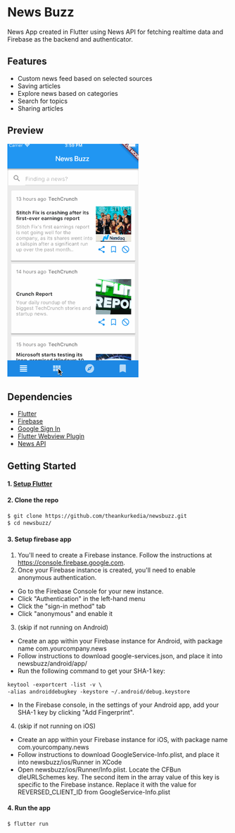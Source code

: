 # News Buzz

News App created in Flutter using News API for fetching realtime data and Firebase as the backend and authenticator.


## Features

* Custom news feed based on selected sources
* Saving articles
* Explore news based on categories
* Search for topics
* Sharing articles


## Preview

![ios-demo](./screenshots/NewsBuzz.gif)


## Dependencies

* [Flutter](https://flutter.io/)
* [Firebase](https://github.com/flutter/plugins/blob/master/FlutterFire.md)
* [Google Sign In](https://github.com/flutter/plugins/tree/master/packages/google_sign_in)
* [Flutter Webview Plugin](https://github.com/dart-flitter/flutter_webview_plugin)
* [News API](https://newsapi.org/)


## Getting Started

#### 1. [Setup Flutter](https://flutter.io/setup/)
#### 2. Clone the repo
```sh
$ git clone https://github.com/theankurkedia/newsbuzz.git
$ cd newsbuzz/
```

#### 3. Setup firebase app
1. You'll need to create a Firebase instance. Follow the instructions at https://console.firebase.google.com.
2. Once your Firebase instance is created, you'll need to enable anonymous authentication.
  - Go to the Firebase Console for your new instance.
  - Click "Authentication" in the left-hand menu
  - Click the "sign-in method" tab
  - Click "anonymous" and enable it
3. (skip if not running on Android) 
- Create an app within your Firebase instance for Android, with package name com.yourcompany.news 
- Follow instructions to download google-services.json, and place it into newsbuzz/android/app/
- Run the following command to get your SHA-1 key:
```
keytool -exportcert -list -v \
-alias androiddebugkey -keystore ~/.android/debug.keystore
```
- In the Firebase console, in the settings of your Android app, add your SHA-1 key by clicking "Add Fingerprint".
4. (skip if not running on iOS) 
- Create an app within your Firebase instance for iOS, with package name com.yourcompany.news
- Follow instructions to download GoogleService-Info.plist, and place it into newsbuzz/ios/Runner in XCode
- Open newsbuzz/ios/Runner/Info.plist. Locate the CFBun
dleURLSchemes key. The second item in the array value of this key is specific to the Firebase instance. Replace it with the value for REVERSED_CLIENT_ID from GoogleService-Info.plist

#### 4. Run the app
```sh
$ flutter run
```
